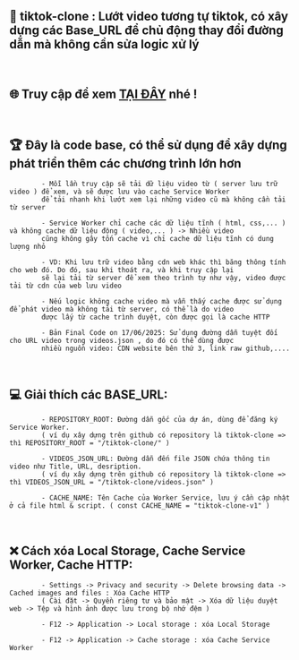 ## 🚀 tiktok-clone : Lướt video tương tự tiktok, có xây dựng các Base_URL để chủ động thay đổi đường dẫn mà không cần sửa logic xử lý 

</br>

## 🌐 Truy cập để xem  [TẠI ĐÂY](https://tongtrankien1605.github.io/tiktok-clone) nhé !

</br>

## 🏆 Đây là code base, có thể sử dụng để xây dựng phát triển thêm các chương trình lớn hơn
            - Mỗi lần truy cập sẽ tải dữ liệu video từ ( server lưu trữ video ) để xem, và sẽ được lưu vào cache Service Worker 
            để tải nhanh khi lướt xem lại những video cũ mà không cần tải từ server
            
            - Service Worker chỉ cache các dữ liệu tĩnh ( html, css,... ) và không cache dữ liệu động ( video,... ) -> Nhiều video
            cũng không gây tốn cache vì chỉ cache dữ liệu tĩnh có dung lượng nhỏ

            - VD: Khi lưu trữ video bằng cdn web khác thì băng thông tính cho web đó. Do đó, sau khi thoát ra, và khi truy cập lại
            sẽ lại tải từ server để xem theo trình tự như vậy, video được tải từ cdn của web lưu video

            - Nếu logic không cache video mà vẫn thấy cache được sử dụng để phát video mà không tải từ server, có thể là do video
            được lấy từ cache trình duyệt, còn được gọi là cache HTTP

            - Bản Final Code on 17/06/2025: Sử dụng đường dẫn tuyệt đối cho URL video trong videos.json , do đó có thể dùng được 
            nhiều nguồn video: CDN website bên thứ 3, link raw github,....

</br>

## 💻 Giải thích các BASE_URL:

            - REPOSITORY_ROOT: Đường dẫn gốc của dự án, dùng để đăng ký Service Worker.
            ( ví dụ xây dựng trên github có repository là tiktok-clone => thì REPOSITORY_ROOT = "/tiktok-clone/" )
              
            - VIDEOS_JSON_URL: Đường dẫn đến file JSON chứa thông tin video như Title, URL, desription.
            ( ví dụ xây dựng trên github có repository là tiktok-clone => thì VIDEOS_JSON_URL = "/tiktok-clone/videos.json" )

            - CACHE_NAME: Tên Cache của Worker Service, lưu ý cần cập nhật ở cả file html & script. ( const CACHE_NAME = "tiktok-clone-v1" )
            
</br> 

## ❌ Cách xóa Local Storage, Cache Service Worker, Cache HTTP:

            - Settings -> Privacy and security -> Delete browsing data -> Cached images and files : Xóa Cache HTTP
            ( Cài đặt -> Quyền riêng tư và bảo mật -> Xóa dữ liệu duyệt web -> Tệp và hình ảnh được lưu trong bộ nhớ đệm )

            - F12 -> Application -> Local storage : xóa Local Storage

            - F12 -> Application -> Cache storage : xóa Cache Service Worker
